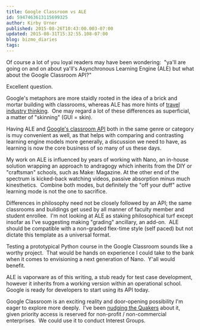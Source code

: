 ```yaml
---
title: Google Classroom vs ALE
id: 5947463613115699325
author: Kirby Urner
published: 2015-08-26T10:43:00.003-07:00
updated: 2015-08-31T15:32:55.108-07:00
blog: bizmo_diaries
tags: 
---
```


Of course a lot of you loyal readers may have been wondering:  "ya'll are going on and on about ya'll's Asynchronous Learning Engine (ALE) but what about the Google Classroom API?"

Excellent question.

Google's metaphors are more staidly rooted in the idea of a brick and mortar building with classrooms, whereas ALE has more hints of [travel industry thinking](http://controlroom.blogspot.com/2015/08/asynchronous-learning-engine-ale.html).  One may regard a lot of these differences as superficial, a matter of "skinning" (GUI = skin).

Having ALE and [Google's classroom API](http://www.edtechmagazine.com/k12/article/2015/08/google-classroom-api-goes-public-giving-users-more-power-share) both in the same genre or category is muy convenient as well, as that helps with comparing and contrasting learning engine models more generally, a discussion we need to have, as learning is now the core business of so many of us these days.

My work on ALE is influenced by years of working with Nano, an in-house solution wrapping an approach to andragogy which inherits from the DIY or "craftsman" schools, such as Make: Magazine. At the other end of the spectrum is kicked-back watching videos, passive absorption minus much kinesthetics.  Combine both modes, but definitely the "off your duff" active learning mode is not the one to sacrifice.

Differences in philosophy need not be closely followed by an API; the same classrooms and buildings get used by all manner of faculty member and student enrollee.  I'm not looking at ALE as staking philosophical turf except insofar as I've suggesting making "grading" ancillary, an add-on.  ALE should be compatible with a non-graded flex-time style (self paced) but not dictate this template as a universal format.

Testing a prototypical Python course in the Google Classroom sounds like a worthy project.  That would be hands on experience I could take to the bank when it comes to envisioning a next generation of Nano.  Y'all would benefit.

ALE is vaporware as of this writing, a stub ready for test case development, however it inherits from a working version within an operational school.  Google is ready for developers to start using its API today.

Google Classroom is an exciting reality and door-opening possibility I'm eager to explore more deeply.  I've been [nudging the Quakers](http://mybizmo.blogspot.com/2015/08/all-math-is-ethnomath.html) about it, given priority access is reserved for non-profit / non-commercial enterprises.  We could use it to conduct Interest Groups.